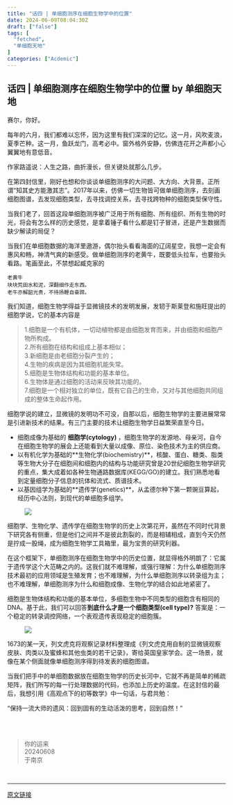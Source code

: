 ```yaml
---
title: "话四 | 单细胞测序在细胞生物学中的位置"
date: 2024-06-09T08:04:30Z
draft: ["false"]
tags: [
  "fetched",
  "单细胞天地"
]
categories: ["Acdemic"]
---
```

话四 | 单细胞测序在细胞生物学中的位置 by 单细胞天地
------
<div><section data-tool="mdnice编辑器" data-website="https://www.mdnice.com"><p data-tool="mdnice编辑器">赛尔，你好。</p><p data-tool="mdnice编辑器">每年的六月，我们都难以忘怀，因为这里有我们深深的记忆。这一月，风吹麦浪，夏季芒种。这一月，鱼跃龙门，高考必中。窗外格外安静，仿佛连花开之声都小心翼翼地有意低音。</p><p data-tool="mdnice编辑器">作家路遥说：人生之路，曲折漫长，但关键处就那么几步。</p><p data-tool="mdnice编辑器">在第四封信里，刚好也想和你谈谈单细胞测序的大问题、大方向、大背景。正所谓“知其史方能激其志”。2017年以来，仿佛一切生物皆可做单细胞测序，去刻画细胞图谱，去发现细胞类型，去寻找调控关系，去寻找跨物种的细胞类型保守性。</p><p data-tool="mdnice编辑器">当我们老了，回首这段单细胞测序被广泛用于所有细胞、所有组织、所有生物的时光，将会有怎么样的历史感觉，是拿着锤子看什么都是钉子冒进，还是产生数据而缺少解读的局促？</p><p data-tool="mdnice编辑器">当我们在单细胞数据的海洋里遨游，偶尔抬头看看海面的辽阔星空，我想一定会有惠风和畅，神清气爽的新感受。做单细胞测序的老黄牛，既要低头拉车，也要抬头看路。笔画至此，不禁想起臧克家的</p><pre data-tool="mdnice编辑器"><span></span><code>老黄牛<br>块块荒田水和泥，深翻细作走东西。<br>老牛亦解韶光贵，不待扬鞭自奋蹄。<br></code></pre><p data-tool="mdnice编辑器">我们知道，细胞生物学得益于显微镜技术的发明发展，发轫于斯莱登和施旺提出的细胞学说，它的基本内容是</p><blockquote data-tool="mdnice编辑器"><p>1.细胞是一个有机体，一切动植物都是由细胞发育而来，并由细胞和细胞产物所构成。<br>2.所有细胞在结构和组成上基本相似；<br>3.新细胞是由老细胞分裂产生的；<br>4.生物的疾病是因为其细胞机能失常。<br>5.细胞是生物体结构和功能的基本单位。<br>6.生物体是通过细胞的活动来反映其功能的。<br>7.细胞是一个相对独立的单位，既有它自己的生命，又对与其他细胞共同组成的整体生命起作用。<br></p></blockquote><p data-tool="mdnice编辑器">细胞学说的建立，显微镜的发明功不可没，自那以后，细胞生物学的主要进展常常是引进新技术的结果。有三门主要的技术让细胞生物学日益繁荣直至今日。</p><ul data-tool="mdnice编辑器"><li><section>细胞成像为基础的 <strong>细胞学(cytology)</strong> ，细胞生物学的发源地、母亲河，自今在细胞生物学的展会上还能看到大量以成像、原位、染色技术为主的供应商。</section></li><li><section>以有机化学为基础的**生物化学(biochemistry)**，核酸、蛋白、糖类、脂类等生物大分子在细胞间和细胞内的结构与功能研究曾是20世纪细胞生物学研究的重点，集大成着如各种生物通路数据库(KEGG/GO)的建立。我们熟悉地看到定量细胞分子信息的抗体和流式、质谱技术。</section></li><li><section>以基因组学为基础的**遗传学(genetics)**，从孟德尔种下第一颗豌豆算起，经历中心法则，到现代的单细胞多组学。</section></li></ul><figure data-tool="mdnice编辑器"><img data-imgfileid="100039385" data-ratio="1.3583333333333334" data-src="https://mmbiz.qpic.cn/mmbiz_jpg/siaia0BDGJdjSric6ic0hpUfPuSJ3JEcj1icBENWSbXyULs9oUuqZ5hD9BoIgEENibcoRh6o5oBic46TiadiaicbpK8OZokg/640?wx_fmt=jpeg&amp;from=appmsg" data-type="jpeg" data-w="1080" src="https://mmbiz.qpic.cn/mmbiz_jpg/siaia0BDGJdjSric6ic0hpUfPuSJ3JEcj1icBENWSbXyULs9oUuqZ5hD9BoIgEENibcoRh6o5oBic46TiadiaicbpK8OZokg/640?wx_fmt=jpeg&amp;from=appmsg"></figure><p data-tool="mdnice编辑器">细胞学、生物化学、遗传学在细胞生物学的历史上次第花开，虽然在不同时代背景下研究各有侧重，但是他们之间并不是彼此割裂的，而是相辅相成，直到今天仍然是拧成一股绳，成为细胞生物学工具箱里，最为宝贵的研究利器。</p><p data-tool="mdnice编辑器">在这个框架下，单细胞测序在细胞生物学中的历史位置，就显得格外明朗了：它属于遗传学这个大范畴之内的。这我们就不难理解，或强行理解：为什么单细胞测序技术最初的应用领域是生殖发育；也不难理解，为什么单细胞测序以转录组为主；也不难理解，单细胞测序为什么和细胞成像、生物化学的结合如此地紧密了。</p><p data-tool="mdnice编辑器">细胞是生物体结构和功能的基本单位，多细胞生物中不同类型的细胞含有相同的DNA。基于此，我们可以回答<strong>到底什么才是一个细胞类型(cell type)?</strong> 答案是：一个稳定的转录调控网络，一个表观遗传表现稳定的细胞簇。</p><figure data-tool="mdnice编辑器"><img data-imgfileid="100039384" data-ratio="1.1090651558073654" data-src="https://mmbiz.qpic.cn/mmbiz_png/siaia0BDGJdjSric6ic0hpUfPuSJ3JEcj1icBLr47iadJd5lT8bib2JCyxxb9NhpLibq2gYD7cr1y1QmPlx7G3MaQs2npg/640?wx_fmt=png&amp;from=appmsg" data-type="png" data-w="706" src="https://mmbiz.qpic.cn/mmbiz_png/siaia0BDGJdjSric6ic0hpUfPuSJ3JEcj1icBLr47iadJd5lT8bib2JCyxxb9NhpLibq2gYD7cr1y1QmPlx7G3MaQs2npg/640?wx_fmt=png&amp;from=appmsg"></figure><p data-tool="mdnice编辑器">1673的某一天，列文虎克将观察记录材料整理成《列文虎克用自制的显微镜观察皮肤、肉类以及蜜蜂和其他虫类的若干记录》，寄给英国皇家学会。这一场景，就像在某个侧面就像单细胞测序得到待发表的细胞图谱。</p><p data-tool="mdnice编辑器">当我们把手中的单细胞数据放在细胞生物学的历史长河中，它就不再是简单的稀疏矩阵，我们所写的每一行处理数据的代码，也添加上历史的温度。在这封信的最后，我想引用《高观点下的初等数学》中一句话，与君共勉：</p><p data-tool="mdnice编辑器">“保持一流大师的遗风：回到固有的生动活泼的思考，回到自然！”</p><p data-tool="mdnice编辑器"><br><mpchecktext><br></mpchecktext></p><blockquote data-tool="mdnice编辑器"><p>你的运来<br>20240608<br>于南京<br></p></blockquote><figure data-tool="mdnice编辑器"><br></figure></section><p><mp-style-type data-value="3"></mp-style-type></p></div>  
<hr>
<a href="https://mp.weixin.qq.com/s/bwFiDEHvIFXBLTBK2fi5iQ",target="_blank" rel="noopener noreferrer">原文链接</a>
